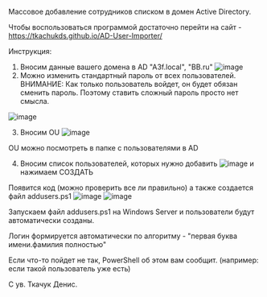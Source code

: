 Массовое добавление сотрудников списком в домен Active Directory.

Чтобы воспользоваться программой достаточно перейти на сайт - https://tkachukds.github.io/AD-User-Importer/

Инструкция:
1. Вносим данные вашего домена в AD "A3f.local", "BB.ru"
![image](https://github.com/tkachukds/AD-User-Importer/assets/103854079/42c38fea-4fb5-49a1-86ef-44ac91fba990)
2. Можно изменить стандартный пароль от всех пользователей. ВНИМАНИЕ: Как только пользователь войдет, он будет обязан сменить пароль. Поэтому ставить сложный пароль просто нет смысла.

![image](https://github.com/tkachukds/AD-User-Importer/assets/103854079/34b29db5-eb6f-4f05-8d03-2c5a7dcefcff)

 3. Вносим OU
![image](https://github.com/tkachukds/AD-User-Importer/assets/103854079/c78bb74d-3180-4516-a0b6-478936a150be)

OU можно посмотреть в папке с пользователями в AD

4. Вносим список пользователей, которых нужно добавить ![image](https://github.com/tkachukds/AD-User-Importer/assets/103854079/7987d884-fd9c-43c9-9472-aad97e6434ca)
и нажимаем СОЗДАТЬ

Появится код (можно проверить все ли правильно) а также создается файл  addusers.ps1
![image](https://github.com/tkachukds/AD-User-Importer/assets/103854079/0f05bd5f-a317-4e2f-ac63-8c0a8f7cdc9b)
![image](https://github.com/tkachukds/AD-User-Importer/assets/103854079/999e1c4d-528d-478d-995c-1ea956aa6bb0)


Запускаем файл addusers.ps1 на Windows Server и пользователи будут автоматически созданы.


Логин формируется автоматически по алгоритму - "первая буква имени.фамилия полностью"

Если что-то пойдет не так, PowerShell об этом вам сообщит. (например: если такой пользователь уже есть)

С ув. Ткачук Денис.
